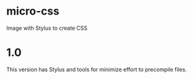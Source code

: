 # micro-css
Image with Stylus to create CSS

# 1.0
This version has Stylus and tools for minimize effort to precompile files.
